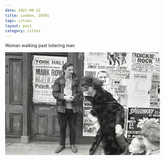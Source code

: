 ```yaml
---
date: 2021-09-12
title: London, 1970s
tags: cities
layout: post
category: cities
---
```


Woman walking past loitering man

![london-1960s-1](https://raw.githubusercontent.com/muneer78/muneer78.github.io/master/images/london-1960s-1.jpg)



